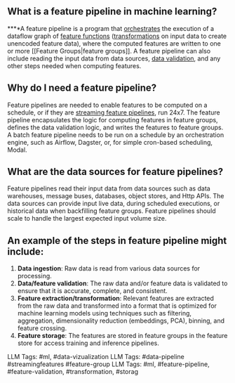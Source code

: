 **What is a feature pipeline in machine learning?**
---------------------------------------------------

**‍**A feature pipeline is a program that [orchestrates](https://www.hopsworks.ai/dictionary/orchestration) the execution of a dataflow graph of [feature functions](https://www.hopsworks.ai/dictionary/feature-function) ([transformations](https://www.hopsworks.ai/dictionary/transformation) on input data to create unencoded feature data), where the computed features are written to one or more [[Feature Groups|feature groups]]. A feature pipeline can also include reading the input data from data sources, [data validation](https://www.hopsworks.ai/dictionary/data-validation-for-features), and any other steps needed when computing features.

‍**Why do I need a feature pipeline?**
--------------------------------------

Feature pipelines are needed to enable features to be computed on a schedule, or if they are [streaming feature pipelines](https://www.hopsworks.ai/dictionary/streaming-feature-pipeline), run 24x7. The feature pipeline encapsulates the logic for computing features in feature groups, defines the data validation logic, and writes the features to feature groups. A batch feature pipeline needs to be run on a schedule by an orchestration engine, such as Airflow, Dagster, or, for simple cron-based scheduling, Modal.

‍**What are the data sources for feature pipelines?**
-----------------------------------------------------

Feature pipelines read their input data from data sources such as data warehouses, message buses, databases, object stores, and Http APIs. The data sources can provide input live data, during scheduled executions, or historical data when backfilling feature groups. Feature pipelines should scale to handle the largest expected input volume size.

**An example of the steps in feature pipeline might include:**
--------------------------------------------------------------

1. **Data ingestion**: Raw data is read from various data sources for processing.
2. **Data/feature validation**: The raw data and/or feature data is validated to ensure that it is accurate, complete, and consistent.
3. **Feature extraction/transformation**: Relevant features are extracted from the raw data and transformed into a format that is optimized for machine learning models using techniques such as filtering, aggregation, dimensionality reduction (embeddings, PCA), binning, and feature crossing.
4. **Feature storage**: The features are stored in feature groups in the feature store for access training and inference pipelines.

LLM Tags:  #ml, #data-vizualization
LLM Tags:  #data-pipeline #streamingfeatures #feature-group 
LLM Tags:  #ml, #feature-pipeline, #feature-validation, #transformation, #storag